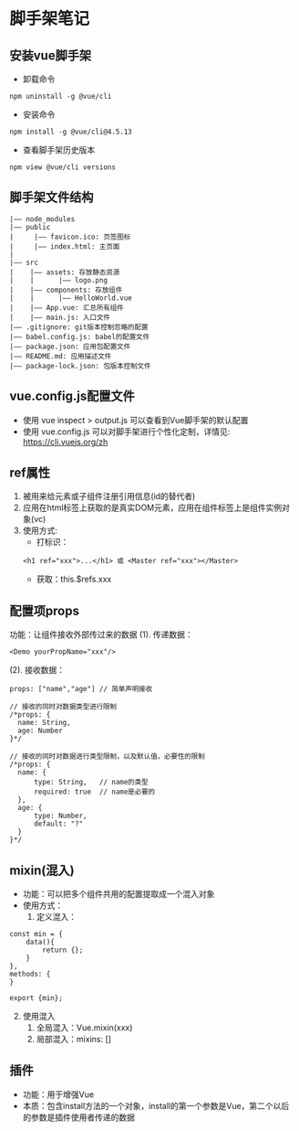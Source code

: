 # 脚手架笔记

## 安装vue脚手架
- 卸载命令
```text
npm uninstall -g @vue/cli
```
- 安装命令
```text
npm install -g @vue/cli@4.5.13
```
- 查看脚手架历史版本
```text
npm view @vue/cli versions
```

## 脚手架文件结构
```text
|—— node_modules  
|—— public  
|     |—— favicon.ico: 页签图标  
|     |—— index.html: 主页面
|
|—— src
|    |—— assets: 存放静态资源
|    |      |—— logo.png
|    |—— components: 存放组件 
|    |      |—— HelloWorld.vue
|    |—— App.vue: 汇总所有组件   
|    |—— main.js: 入口文件
|—— .gitignore: git版本控制忽略的配置
|—— babel.config.js: babel的配置文件
|—— package.json: 应用包配置文件
|—— README.md: 应用描述文件
|—— package-lock.json: 包版本控制文件
```

## vue.config.js配置文件
- 使用 vue inspect > output.js 可以查看到Vue脚手架的默认配置
- 使用 vue.config.js 可以对脚手架进行个性化定制，详情见: https://cli.vuejs.org/zh

## ref属性
1. 被用来给元素或子组件注册引用信息(id的替代者)
2. 应用在html标签上获取的是真实DOM元素，应用在组件标签上是组件实例对象(vc)
3. 使用方式:
   - 打标识：
    ```text
   <h1 ref="xxx">...</h1> 或 <Master ref="xxx"></Master>
   ```
   - 获取：this.$refs.xxx

## 配置项props
功能：让组件接收外部传过来的数据
(1). 传递数据：  
```text
<Demo yourPropName="xxx"/>
```

(2). 接收数据：
```vue
props: ["name","age"] // 简单声明接收

// 接收的同时对数据类型进行限制
/*props: {
  name: String,
  age: Number
}*/

// 接收的同时对数据进行类型限制，以及默认值，必要性的限制
/*props: {
  name: {
      type: String,   // name的类型
      required: true  // name是必要的
  },
  age: {
      type: Number,
      default: "?"
  }
}*/
```

## mixin(混入)
- 功能：可以把多个组件共用的配置提取成一个混入对象
- 使用方式：
  1. 定义混入：
```text
const min = {
    data(){
        return {};
    }
},
methods: {
}

export {min};
```
   2. 使用混入
      1. 全局混入：Vue.mixin(xxx)
      2. 局部混入：mixins: []
      
## 插件
- 功能：用于增强Vue
- 本质：包含install方法的一个对象，install的第一个参数是Vue，第二个以后的参数是插件使用者传递的数据